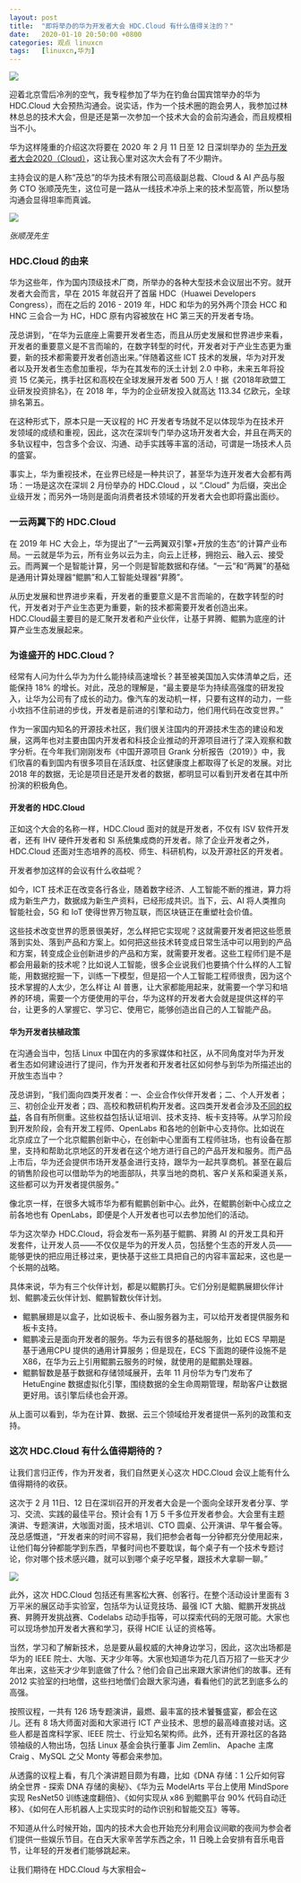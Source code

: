 ```yaml
---
layout: post
title:	"即将举办的华为开发者大会 HDC.Cloud 有什么值得关注的？"
date:	2020-01-10 20:50:00 +0800 
categories:	观点 linuxcn 
tags:	[linuxcn,华为]
---
```



![](/Asserts/Images/album/202001/10/204739syh11gky1vog11e1.jpg)


迎着北京雪后冷冽的空气，我专程参加了华为在钓鱼台国宾馆举办的华为 HDC.Cloud 大会预热沟通会。说实话，作为一个技术圈的跑会男人，我参加过林林总总的技术大会，但是还是第一次参加一个技术大会的会前沟通会，而且规模相当不小。


华为这样隆重的介绍这次将要在 2020 年 2 月 11 日至 12 日深圳举办的 [华为开发者大会2020（Cloud）](https://www.huaweicloud.com/HDC.Cloud.html)，这让我心里对这次大会有了不少期许。


主持会议的是人称“茂总”的华为技术有限公司高级副总裁、Cloud & AI 产品与服务 CTO 张顺茂先生，这位可是一路从一线技术冲杀上来的技术型高管，所以整场沟通会显得坦率而真诚。


![](/Asserts/Images/album/202001/10/204713sm0ua0xhyxdtqttz.jpeg)


*张顺茂先生*


### HDC.Cloud 的由来


华为这些年，作为国内顶级技术厂商，所举办的各种大型技术会议层出不穷。就开发者大会而言，早在 2015 年就召开了首届 HDC（Huawei Developers Congress），而在之后的 2016 - 2019 年，HDC 和华为的另外两个顶会 HCC 和 HNC 三会合一为 HC，HDC 原有内容被放在 HC 第三天的开发者专场。


茂总讲到，“在华为云底座上需要开发者生态，而且从历史发展和世界进步来看，开发者的重要意义是不言而喻的，在数字转型的时代，开发者对于产业生态更为重要，新的技术都需要开发者创造出来。”伴随着这些 ICT 技术的发展，华为对开发者以及开发者生态愈加重视，华为在其发布的沃土计划 2.0 中称，未来五年将投资 15 亿美元，携手社区和高校在全球发展开发者 500 万人！据《2018年欧盟工业研发投资排名》，在 2018 年，华为的企业研发投入就高达 113.34 亿欧元，全球排名第五。


在这种形式下，原本只是一天议程的 HC 开发者专场就不足以体现华为在技术开发领域的成绩和重视，因此，这次在深圳专门举办这场开发者大会，并且在两天的多轨议程中，包含多个会议、沟通、动手实践等丰富的活动，可谓是一场技术人员的盛宴。


事实上，华为重视技术，在业界已经是一种共识了，甚至华为连开发者大会都有两场：一场是这次在深圳 2 月份举办的 HDC.Cloud ，以 “.Cloud” 为后缀，突出企业级开发；而另外一场则是面向消费者技术领域的开发者大会也即将露出面纱。


### 一云两翼下的 HDC.Cloud


在 2019 年 HC 大会上，华为提出了“一云两翼双引擎+开放的生态“的计算产业布局。一云就是华为云，所有业务以云为主，向云上迁移，拥抱云、融入云、接受云。而两翼一个是智能计算，另一个则是智能数据和存储。“一云”和“两翼”的基础是通用计算处理器“鲲鹏”和人工智能处理器“昇腾”。


从历史发展和世界进步来看，开发者的重要意义是不言而喻的，在数字转型的时代，开发者对于产业生态更为重要，新的技术都需要开发者创造出来。HDC.Cloud最主要目的是汇聚开发者和产业伙伴，让基于昇腾、鲲鹏为底座的计算产业生态发展起来。


### 为谁盛开的 HDC.Cloud？


经常有人问为什么华为为什么能持续高速增长？甚至被美国加入实体清单之后，还能保持 18% 的增长。对此，茂总的理解是，“最主要是华为持续高强度的研发投入，让华为公司有了成长的动力。像汽车的发动机一样，只要有这样的动力，一些小坎挡不住前进的步伐，开发者是前进的引擎和动力，他们用代码在改变世界。”


作为一家国内知名的开源技术社区，我们很关注国内的开源技术生态的建设和发展，这两年也对主要由国内开发者和科技企业推动的开源项目进行了深入观察和数字分析。在今年我们刚刚发布《中国开源项目 Grank 分析报告（2019）》中，我们欣喜的看到国内有很多项目在活跃度、社区健康度上都取得了长足的发展。对比 2018 年的数据，无论是项目还是开发者的数据，都明显可以看到开发者在其中所扮演的积极角色。


#### 开发者的 HDC.Cloud


正如这个大会的名称一样，HDC.Cloud 面对的就是开发者，不仅有 ISV 软件开发者，还有 IHV 硬件开发者和 SI 系统集成商的开发者。除了企业开发者之外，HDC.Cloud 还面对生态培养的高校、师生、科研机构，以及开源社区的开发者。


开发者参加这样的会议有什么收益呢？


如今，ICT 技术正在改变各行各业，随着数字经济、人工智能不断的推进，算力将成为新生产力，数据成为新生产资料，已经形成共识。当下，云、AI 将人类推向智能社会，5G 和 IoT 使得世界万物互联，而区块链正在重塑社会价值。


这些技术改变世界的愿景很美好，怎么样把它实现呢？这就需要开发者把这些愿景落到实处、落到产品和方案上。如何把这些技术转变成日常生活中可以用到的产品和方案，转变成企业创新进步的产品和方案，就需要开发者。这些工程师们是不是都会用最新的技术呢？比如说人工智能，很多企业说我们也要搞个什么样的人工智能，用数据挖掘一下，训练一下模型，但是招一个人工智能工程师很贵，因为这个技术掌握的人太少，怎么样让 AI 普惠，让大家都能用起来，就需要一个学习和培养的环境，需要一个方便使用的平台，华为这样的开发者大会就是提供这样的平台，让更多的人掌握它、学习它、使用它，能够创造出自己的人工智能产品。


#### 华为开发者扶植政策


在沟通会当中，包括 Linux 中国在内的多家媒体和社区，从不同角度对华为开发者生态如何建设进行了提问，作为开发者和开发者社区如何参与到华为所描述出的开放生态当中？


茂总讲到，“我们面向四类开发者：一、企业合作伙伴开发者；二、个人开发者；三、初创企业开发者；四、高校和教研机构开发者。这四类开发者会涉及[不同的权益](https://developer.huaweicloud.com/plan/developerprogram.html)，各自有所侧重。这些权益包括认证培训、技术支持、板卡支持等。从学习阶段到开发阶段，会有开发工程师、OpenLabs 和各地的创新中心支持你。比如说在北京成立了一个北京鲲鹏创新中心，在创新中心里面有工程师驻场，也有设备在那里，支持和帮助北京地区的开发者在这个地方进行自己的产品开发和服务。而产品上市后，华为还会提供市场开发基金进行支持，跟华为一起共享商机。甚至在最后的销售阶段也可以借助华为的地面部队，共享当地的商机、客户关系和渠道关系，这些都可以为开发者提供服务。”


像北京一样，在很多大城市华为都有鲲鹏创新中心。此外，在鲲鹏创新中心成立之前各地也有 OpenLabs，即便是个人开发者也可以去参加他们的活动。


华为这次举办 HDC.Cloud，将会发布一系列基于鲲鹏、昇腾 AI 的开发工具和开发套件，让开发人员——不仅仅是华为的开发人员，包括整个生态的开发人员——能够更快的把应用迁移过来，更快基于这些工具把自己的内容丰富起来，这也是一个长期的战略。


具体来说，华为有三个伙伴计划，都是以鲲鹏打头。它们分别是鲲鹏展翅伙伴计划、鲲鹏凌云伙伴计划、鲲鹏智数伙伴计划。


* 鲲鹏展翅是以盒子，比如说板卡、泰山服务器为主，可以给开发者提供服务和板卡支持。
* 鲲鹏凌云是面向开发者的服务。华为云有很多的基础服务，比如 ECS 早期是基于通用CPU 提供的通用计算服务；但是现在，ECS 下面跑的硬件设施不是 X86，在华为云上引用鲲鹏云服务的时候，就使用的是鲲鹏处理器。
* 鲲鹏智数是基于数据和存储领域展开，去年 11 月份华为专门发布了 HetuEngine 数据虚拟化引擎，围绕数据的全生命周期管理，帮助客户让数据更好用。该引擎后续也会开源。


从上面可以看到，华为在计算、数据、云三个领域给开发者提供一系列的政策和支持。


### 这次 HDC.Cloud 有什么值得期待的？


让我们言归正传，作为开发者，我们自然更关心这次 HDC.Cloud 会议上能有什么值得期待的收获。


这次于 2 月 11日、12 日在深圳召开的开发者大会是一个面向全球开发者分享、学习、交流、实践的最佳平台。预计会有 1 万 5 千多位开发者参会。大会里有主题演讲、专题演讲，大咖面对面，技术培训、CTO 圆桌、公开演讲、早午餐会等。茂总感慨道，“开发者来的时间不容易，我们把参会者每一分钟都充分使用起来，让他们每分钟都能学到东西，早餐时间也不要耽误，每个桌子有一个技术专题讨论，你对哪个技术感兴趣，就可以到哪个桌子吃早餐，跟技术大拿聊一聊。”


![](/Asserts/Images/album/202001/10/204913zu8bp8b191fg3szh.jpg)


此外，这次 HDC.Cloud 包括还有黑客松大赛、创客行。在整个活动设计里面有 3 万平米的展区动手实验室，包括华为认证竞技场、最强 ICT 大脑、鲲鹏开发挑战赛、昇腾开发挑战赛、Codelabs 动动手指等，可以探索代码的无限可能。大家也可以现场参加开发者大赛和学习，获得 HCIE 认证的资格等。


当然，学习和了解新技术，总是要从最权威的大神身边学习，因此，这次出场都是华为的 IEEE 院士、大咖、天才少年等。大家也知道华为花几百万招了一些天才少年出来，这些天才少年到底做了什么？他们会自己出来跟大家讲他们的故事。还有 2012 实验室的扫地僧，这些扫地僧们会跟大家沟通，看看他们的武艺到底多么的高强。


按照议程，一共有 126 场专题演讲，最燃、最丰富的技术饕餮盛宴，都会在这儿。还有 8 场大师面对面和大家进行 ICT 产业技术、思想的最高峰直接对话。这些人都是首席科学家、IEEE 院士、行业知名架构师。此外，还有开源社区的各路领袖级的人物出场，包括 Linux 基金会执行董事 Jim Zemlin、 Apache 主席 Craig 、MySQL 之父 Monty 等都会来参加。


从透露的议程上看，有几个演讲题目颇为有趣，比如《DNA 存储：1 公斤如何容纳全世界 - 探索 DNA 存储的奥秘》、《华为云 ModelArts 平台上使用 MindSpore 实现 ResNet50 训练速度翻倍》、《如何实现从 x86 到鲲鹏平台 90% 代码自动迁移》、《如何在人形机器人上实现实时的动作识别和智能交互》等等。


不知道从什么时候开始，国内的技术大会也开始充分利用会议间歇的夜间为参会者们提供一些娱乐节目。在白天大家辛苦学东西之余，11 日晚上会安排有音乐电音节，让年轻的开发者们能够跳起来。


让我们期待在 HDC.Cloud 与大家相会~
